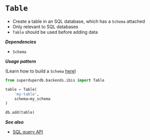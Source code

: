 # `Table`

- Create a table in an SQL database, which has a `Schema` attached
- Only relevant to SQL databases
- `Table` should be used before adding data

***Dependencies***

- `Schema`

***Usage pattern***

(Learn how to build a `Schema` [here](schema))

```python
from superduperdb.backends.ibis import Table

table = Table(
    'my-table',
    schema=my_schema
)

db.add(table)
```

***See also***

- [SQL query API](../query_api/sql_queries)